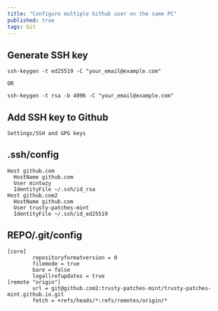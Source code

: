 ```yaml
---
title: "Configure multiple Github user on the same PC"
published: true
tags: Git
---
```


## Generate SSH key

```
ssh-keygen -t ed25519 -C "your_email@example.com"

OR

ssh-keygen -t rsa -b 4096 -C "your_email@example.com"
```

## Add SSH key to Github

```
Settings/SSH and GPG keys
```

## .ssh/config

```shell
Host github.com
  HostName github.com
  User mintwzy
  IdentityFile ~/.ssh/id_rsa
Host github.com2
  HostName github.com
  User trusty-patches-mint
  IdentityFile ~/.ssh/id_ed25519
```

## REPO/.git/config

```shell
[core]
        repositoryformatversion = 0
        filemode = true
        bare = false
        logallrefupdates = true
[remote "origin"]
        url = git@github.com2:trusty-patches-mint/trusty-patches-mint.github.io.git
        fetch = +refs/heads/*:refs/remotes/origin/*
```